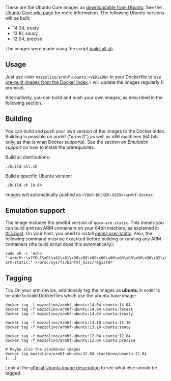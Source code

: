 These are the Ubuntu Core images as [downloadable from Ubuntu][1]. See the [Ubuntu Core wiki page][2] for more information. The following Ubuntu versions will be built:

* 14.04, trusty
* 13.10, saucy
* 12.04, precise

The images were made using the script [build-all.sh](build-all.sh).

## Usage

Just use `FROM mazzolino/armhf-ubuntu:<VERSION>` in your Dockerfile to
use [pre-built images from the Docker
index](https://index.docker.io/u/mazzolino/armhf-ubuntu/). I will update the images
regularly (I promise).

Alternatively, you can build and push your own images, as described in
the following section.

## Building

You can build and push your own version of the images to the Docker
index. Building is possible on armhf ("armv7l") as well as x86 machines
(64 bits only, as that is what Docker supports). See the section on
_Emulation support_ on how to install the prerequisites.

Build all distributions:

    ./build-all.sh

Build a specific Ubuntu version:

    ./build.sh 14.04

Images will automatically pushed as `<YOUR-DOCKER-USER>/armhf-docker`.

## Emulation support ##

The image includes the amd64 version of `qemu-arm-static`. This means you can build and run ARM containers on your 64bit machine, as explained in [this post][3]. On your host, you need to install [qemu-user-static][4]. Also, the following command must be executed before building or running any ARM containers (the build script does this automatically):

    sudo sh -c 'echo ":arm:M::\x7fELF\x01\x01\x01\x00\x00\x00\x00\x00\x00\x00\x00\x00\x02\x00\x28\x00:\xff\xff\xff\xff\xff\xff\xff\x00\xff\xff\xff\xff\xff\xff\xff\xff\xfe\xff\xff\xff:/usr/bin/qemu-arm-static:" >/proc/sys/fs/binfmt_misc/register'

## Tagging ##

Tip: On your arm device, additionally tag the images as **ubuntu** in order to be able to build Dockerfiles which use the ubuntu base image:

    docker tag -f mazzolino/armhf-ubuntu:14.04 ubuntu:14.04
    docker tag -f mazzolino/armhf-ubuntu:14.04 ubuntu:latest
    docker tag -f mazzolino/armhf-ubuntu:14.04 ubuntu:trusty

    docker tag -f mazzolino/armhf-ubuntu:13.10 ubuntu:13.10
    docker tag -f mazzolino/armhf-ubuntu:13.10 ubuntu:saucy

    docker tag -f mazzolino/armhf-ubuntu:12.04 ubuntu:12.04
    docker tag -f mazzolino/armhf-ubuntu:12.04 ubuntu:precise

    # Maybe also the stackbrew images
    docker tag mazzolino/armhf-ubuntu:12.04 stackbrew/ubuntu:12.04
    [...]

Look at the [official Ubuntu image description](https://index.docker.io/_/ubuntu/) to see what else should be tagged.

  [1]: http://cdimage.ubuntu.com/ubuntu-core/releases/
  [2]: https://wiki.ubuntu.com/Core
  [3]: https://groups.google.com/forum/#!msg/coreos-dev/YC-G_rVFnI4/ncS5bjxYWdc
  [4]: https://wiki.debian.org/QemuUserEmulation

